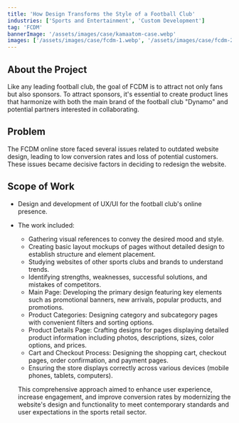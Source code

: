 ```yaml
---
title: 'How Design Transforms the Style of a Football Club'
industries: ['Sports and Entertainment', 'Custom Development']
tag: 'FCDM'
bannerImage: '/assets/images/case/kamaatom-case.webp'
images: ['/assets/images/case/fcdm-1.webp', '/assets/images/case/fcdm-2.webp']
---
```


## About the Project

Like any leading football club, the goal of FCDM is to attract not only fans but also sponsors. To attract sponsors, it's essential to create product lines that harmonize with both the main brand of the football club "Dynamo" and potential partners interested in collaborating.

## Problem

The FCDM online store faced several issues related to outdated website design, leading to low conversion rates and loss of potential customers. These issues became decisive factors in deciding to redesign the website.

## Scope of Work

- Design and development of UX/UI for the football club's online presence.
- The work included:

  - Gathering visual references to convey the desired mood and style.
  - Creating basic layout mockups of pages without detailed design to establish structure and element placement.
  - Studying websites of other sports clubs and brands to understand trends.
  - Identifying strengths, weaknesses, successful solutions, and mistakes of competitors.
  - Main Page: Developing the primary design featuring key elements such as promotional banners, new arrivals, popular products, and promotions.
  - Product Categories: Designing category and subcategory pages with convenient filters and sorting options.
  - Product Details Page: Crafting designs for pages displaying detailed product information including photos, descriptions, sizes, color options, and prices.
  - Cart and Checkout Process: Designing the shopping cart, checkout pages, order confirmation, and payment pages.
  - Ensuring the store displays correctly across various devices (mobile phones, tablets, computers).

  This comprehensive approach aimed to enhance user experience, increase engagement, and improve conversion rates by modernizing the website's design and functionality to meet contemporary standards and user expectations in the sports retail sector.
